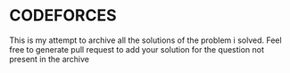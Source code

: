 # CODEFORCES
<p>
This is my attempt to archive all the solutions of the problem i solved. Feel free to generate pull request to add your solution for the question not present in the archive
</p>
